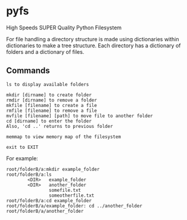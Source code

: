# pyfs

High Speeds SUPER Quality Python Filesystem

For file handling a directory structure is made using dictionaries within dictionaries to make a tree structure. Each directory has a dictionary of folders and a dictionary of files.

## Commands

```
ls to display available folders

mkdir [dirname] to create folder
rmdir [dirname] to remove a folder
mkfile [filename] to create a file
rmfile [filename] to remove a file
mvfile [filename] [path] to move file to another folder
cd [dirname] to enter the folder
Also, 'cd ..' returns to previous folder

memmap to view memory map of the filesystem

exit to EXIT
```
For example:
```
root/folderB/a:mkdir example_folder
root/folderB/a:ls
        <DIR>   example_folder
        <DIR>   another_folder
                somefile.txt
                someotherfile.txt
root/folderB/a:cd example_folder
root/folderB/a/example_folder: cd ../another_folder
root/folderB/a/another_folder
```